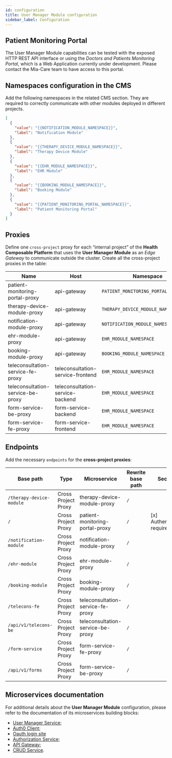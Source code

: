 ```yaml
---
id: configuration
title: User Manager Module configuration
sidebar_label: Configuration
---
```




## Patient Monitoring Portal

The User Manager Module capabilities can be tested with the exposed HTTP REST API interface or using the *Doctors and Patients Monitoring Portal*, which is a Web Application currently under development. Please contact the Mia-Care team to have access to this portal. 

## Namespaces configuration in the CMS

Add the following namespaces in the related CMS section. They are required to correctly communicate with other modules deployed in different projects.

```json
[
  {
    "value": "{{NOTIFICATION_MODULE_NAMESPACE}}",
    "label": "Notification Module"
  },
  {
    "value": "{{THERAPY_DEVICE_MODULE_NAMESPACE}}",
    "label": "Therapy Device Module"
  },
  {
    "value": "{{EHR_MODULE_NAMESPACE}}",
    "label": "EHR Module"
  },
  {
    "value": "{{BOOKING_MODULE_NAMESPACE}}",
    "label": "Booking Module"
  },
  {
    "value": "{{PATIENT_MONITORING_PORTAL_NAMESPACE}}",
    "label": "Patient Monitoring Portal"
  }
]
```

## Proxies

Define one `cross-project` proxy for each “internal project” of the **Health Composable Platform** that uses the **User Manager Module** as an *Edge Gateway* to communicate outside the cluster. Create all the cross-project proxies in the table:


| Name                              | Host                              | Namespace                             | Port |
| --------------------------------- | --------------------------------- | ------------------------------------- | ---- |
| patient-monitoring-portal-proxy   | api-gateway                       | `PATIENT_MONITORING_PORTAL_NAMESPACE` | 8080 |
| therapy-device-module-proxy       | api-gateway                       | `THERAPY_DEVICE_MODULE_NAMESPACE`     | 8080 |
| notification-module-proxy         | api-gateway                       | `NOTIFICATION_MODULE_NAMESPACE`       | 8080 |
| ehr-module-proxy                  | api-gateway                       | `EHR_MODULE_NAMESPACE`                | 8080 |
| booking-module-proxy              | api-gateway                       | `BOOKING_MODULE_NAMESPACE`            | 8080 |
| teleconsultation-service-fe-proxy | teleconsultation-service-frontend | `EHR_MODULE_NAMESPACE`                | 80   |
| teleconsultation-service-be-proxy | teleconsultation-service-backend  | `EHR_MODULE_NAMESPACE`                | 80   |
| form-service-be-proxy             | form-service-backend              | `EHR_MODULE_NAMESPACE`                | 80   |
| form-service-fe-proxy             | form-service-frontend             | `EHR_MODULE_NAMESPACE`                | 80   |


## Endpoints

Add the necessary `endpoints` for the **cross-project proxies**:

| Base path                | Type                | Microservice                      | Rewrite base path | Security                    |
| ------------------------ | ------------------- | --------------------------------- | ----------------- | --------------------------- |
| `/therapy-device-module` | Cross Project Proxy | therapy-device-module-proxy       | `/`               |                             |
| `/`                      | Cross Project Proxy | patient-monitoring-portal-proxy   | `/`               | [x] Authentication required |
| `/notification-module`   | Cross Project Proxy | notification-module-proxy         | `/`               |                             |
| `/ehr-module`            | Cross Project Proxy | ehr-module-proxy                  | `/`               |                             |
| `/booking-module`        | Cross Project Proxy | booking-module-proxy              | `/`               |                             |
| `/telecons-fe`           | Cross Project Proxy | teleconsultation-service-fe-proxy | `/`               |                             |
| `/api/v1/telecons-be`    | Cross Project Proxy | teleconsultation-service-be-proxy | `/`               |                             |
| `/form-service`          | Cross Project Proxy | form-service-fe-proxy             | `/`               |                             |
| `/api/v1/forms`          | Cross Project Proxy | form-service-be-proxy             | `/`               |                             |

## Microservices documentation

For additional details about the **User Manager Module** configuration, please refer to the documentation of its microservices building blocks:

- [User Manager Service][mia-user-manager-service];
- [Auth0 Client][mia-auth0-client];
- [Oauth login site][oauth-login-site]
- [Authorization Service][mia-authorization-service];
- [API Gateway][mia-api-gateway];
- [CRUD Service][mia-crud-service].

[mia-user-manager-service]: /runtime_suite/user-manager-service/10_overview.md
[mia-auth0-client]: /runtime_suite/auth0-client/10_overview.md
[mia-authorization-service]: /runtime_suite/authorization-service/10_overview.md
[mia-api-gateway]: /runtime_suite/api-gateway/10_overview.md
[mia-crud-service]: /runtime_suite/crud-service/10_overview_and_usage.md
[mia-crud-service-csfle]: /runtime_suite/crud-service/30_encryption_configuration.md
[oauth-login-site]: /runtime_suite_applications/secure-api-gateway/10_overview.md#oauth-login-site
